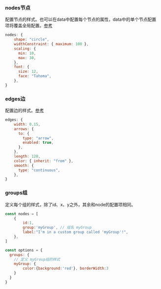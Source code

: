 
### nodes节点

配置节点的样式。也可以在data中配置每个节点的属性，data中的单个节点配置项将覆盖全局配置。[参考](https://ame.cool/pages/43724c)

```js
nodes: {
    shape: "circle",
    widthConstraint: { maximum: 100 },
    scaling: {
      min: 10,
      max: 30,
    },
    font: {
      size: 12,
      face: "Tahoma",
    },
}
```

### edges边

配置边的样式。[参考](https://ame.cool/pages/7e4bf1/)

```js
edges: {
    width: 0.15,
    arrows: {
      to: {
        type: "arrow",
        enabled: true,
      },
    },
    length: 120,
    color: { inherit: "from" },
    smooth: {
      type: "continuous",
    },
}
```

### groups组

定义每个组的样式，除了id、x、y之外，其余和node的配置项相同。
```js
const nodes = [
    {
        id:1, 
        group:'myGroup', // 组名 myGroup
        label:"I'm in a custom group called 'myGroup'!",
    },
]

const options = {
  groups: {
    // 定义 myGroup组的样式
    myGroup: {
        color:{background:'red'}, borderWidth:3
    }
  }
}
```
